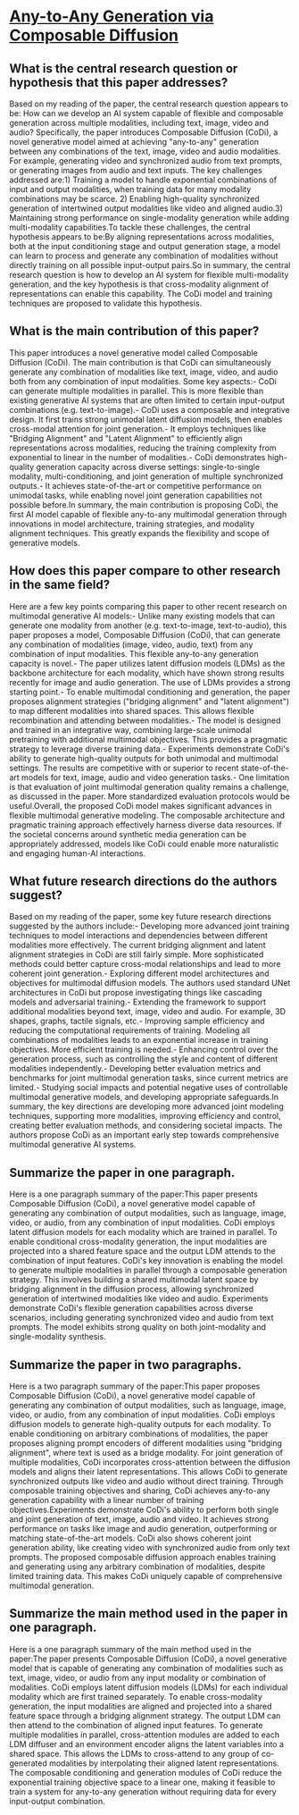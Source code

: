 # [Any-to-Any Generation via Composable Diffusion](https://arxiv.org/abs/2305.11846)

## What is the central research question or hypothesis that this paper addresses?

Based on my reading of the paper, the central research question appears to be: How can we develop an AI system capable of flexible and composable generation across multiple modalities, including text, image, video and audio? Specifically, the paper introduces Composable Diffusion (CoDi), a novel generative model aimed at achieving "any-to-any" generation between any combinations of the text, image, video and audio modalities. For example, generating video and synchronized audio from text prompts, or generating images from audio and text inputs. The key challenges addressed are:1) Training a model to handle exponential combinations of input and output modalities, when training data for many modality combinations may be scarce. 2) Enabling high-quality synchronized generation of intertwined output modalities like video and aligned audio.3) Maintaining strong performance on single-modality generation while adding multi-modality capabilities.To tackle these challenges, the central hypothesis appears to be:By aligning representations across modalities, both at the input conditioning stage and output generation stage, a model can learn to process and generate any combination of modalities without directly training on all possible input-output pairs.So in summary, the central research question is how to develop an AI system for flexible multi-modality generation, and the key hypothesis is that cross-modality alignment of representations can enable this capability. The CoDi model and training techniques are proposed to validate this hypothesis.


## What is the main contribution of this paper?

This paper introduces a novel generative model called Composable Diffusion (CoDi). The main contribution is that CoDi can simultaneously generate any combination of modalities like text, image, video, and audio both from any combination of input modalities. Some key aspects:- CoDi can generate multiple modalities in parallel. This is more flexible than existing generative AI systems that are often limited to certain input-output combinations (e.g. text-to-image).- CoDi uses a composable and integrative design. It first trains strong unimodal latent diffusion models, then enables cross-modal attention for joint generation.- It employs techniques like "Bridging Alignment" and "Latent Alignment" to efficiently align representations across modalities, reducing the training complexity from exponential to linear in the number of modalities.- CoDi demonstrates high-quality generation capacity across diverse settings: single-to-single modality, multi-conditioning, and joint generation of multiple synchronized outputs.- It achieves state-of-the-art or competitive performance on unimodal tasks, while enabling novel joint generation capabilities not possible before.In summary, the main contribution is proposing CoDi, the first AI model capable of flexible any-to-any multimodal generation through innovations in model architecture, training strategies, and modality alignment techniques. This greatly expands the flexibility and scope of generative models.


## How does this paper compare to other research in the same field?

Here are a few key points comparing this paper to other recent research on multimodal generative AI models:- Unlike many existing models that can generate one modality from another (e.g. text-to-image, text-to-audio), this paper proposes a model, Composable Diffusion (CoDi), that can generate any combination of modalities (image, video, audio, text) from any combination of input modalities. This flexible any-to-any generation capacity is novel.- The paper utilizes latent diffusion models (LDMs) as the backbone architecture for each modality, which have shown strong results recently for image and audio generation. The use of LDMs provides a strong starting point.- To enable multimodal conditioning and generation, the paper proposes alignment strategies ("bridging alignment" and "latent alignment") to map different modalities into shared spaces. This allows flexible recombination and attending between modalities.- The model is designed and trained in an integrative way, combining large-scale unimodal pretraining with additional multimodal objectives. This provides a pragmatic strategy to leverage diverse training data.- Experiments demonstrate CoDi's ability to generate high-quality outputs for both unimodal and multimodal settings. The results are competitive with or superior to recent state-of-the-art models for text, image, audio and video generation tasks.- One limitation is that evaluation of joint multimodal generation quality remains a challenge, as discussed in the paper. More standardized evaluation protocols would be useful.Overall, the proposed CoDi model makes significant advances in flexible multimodal generative modeling. The composable architecture and pragmatic training approach effectively harness diverse data resources. If the societal concerns around synthetic media generation can be appropriately addressed, models like CoDi could enable more naturalistic and engaging human-AI interactions.


## What future research directions do the authors suggest?

Based on my reading of the paper, some key future research directions suggested by the authors include:- Developing more advanced joint training techniques to model interactions and dependencies between different modalities more effectively. The current bridging alignment and latent alignment strategies in CoDi are still fairly simple. More sophisticated methods could better capture cross-modal relationships and lead to more coherent joint generation.- Exploring different model architectures and objectives for multimodal diffusion models. The authors used standard UNet architectures in CoDi but propose investigating things like cascading models and adversarial training.- Extending the framework to support additional modalities beyond text, image, video and audio. For example, 3D shapes, graphs, tactile signals, etc.- Improving sample efficiency and reducing the computational requirements of training. Modeling all combinations of modalities leads to an exponential increase in training objectives. More efficient training is needed.- Enhancing control over the generation process, such as controlling the style and content of different modalities independently.- Developing better evaluation metrics and benchmarks for joint multimodal generation tasks, since current metrics are limited.- Studying social impacts and potential negative uses of controllable multimodal generative models, and developing appropriate safeguards.In summary, the key directions are developing more advanced joint modeling techniques, supporting more modalities, improving efficiency and control, creating better evaluation methods, and considering societal impacts. The authors propose CoDi as an important early step towards comprehensive multimodal generative AI systems.


## Summarize the paper in one paragraph.

Here is a one paragraph summary of the paper:This paper presents Composable Diffusion (CoDi), a novel generative model capable of generating any combination of output modalities, such as language, image, video, or audio, from any combination of input modalities. CoDi employs latent diffusion models for each modality which are trained in parallel. To enable conditional cross-modality generation, the input modalities are projected into a shared feature space and the output LDM attends to the combination of input features. CoDi's key innovation is enabling the model to generate multiple modalities in parallel through a composable generation strategy. This involves building a shared multimodal latent space by bridging alignment in the diffusion process, allowing synchronized generation of intertwined modalities like video and audio. Experiments demonstrate CoDi's flexible generation capabilities across diverse scenarios, including generating synchronized video and audio from text prompts. The model exhibits strong quality on both joint-modality and single-modality synthesis.


## Summarize the paper in two paragraphs.

Here is a two paragraph summary of the paper:This paper proposes Composable Diffusion (CoDi), a novel generative model capable of generating any combination of output modalities, such as language, image, video, or audio, from any combination of input modalities. CoDi employs diffusion models to generate high-quality outputs for each modality. To enable conditioning on arbitrary combinations of modalities, the paper proposes aligning prompt encoders of different modalities using "bridging alignment", where text is used as a bridge modality. For joint generation of multiple modalities, CoDi incorporates cross-attention between the diffusion models and aligns their latent representations. This allows CoDi to generate synchronized outputs like video and audio without direct training. Through composable training objectives and sharing, CoDi achieves any-to-any generation capability with a linear number of training objectives.Experiments demonstrate CoDi's ability to perform both single and joint generation of text, image, audio and video. It achieves strong performance on tasks like image and audio generation, outperforming or matching state-of-the-art models. CoDi also shows coherent joint generation ability, like creating video with synchronized audio from only text prompts. The proposed composable diffusion approach enables training and generating using any arbitrary combination of modalities, despite limited training data. This makes CoDi uniquely capable of comprehensive multimodal generation.


## Summarize the main method used in the paper in one paragraph.

Here is a one paragraph summary of the main method used in the paper:The paper presents Composable Diffusion (CoDi), a novel generative model that is capable of generating any combination of modalities such as text, image, video, or audio from any input modality or combination of modalities. CoDi employs latent diffusion models (LDMs) for each individual modality which are first trained separately. To enable cross-modality generation, the input modalities are aligned and projected into a shared feature space through a bridging alignment strategy. The output LDM can then attend to the combination of aligned input features. To generate multiple modalities in parallel, cross-attention modules are added to each LDM diffuser and an environment encoder aligns the latent variables into a shared space. This allows the LDMs to cross-attend to any group of co-generated modalities by interpolating their aligned latent representations. The composable conditioning and generation modules of CoDi reduce the exponential training objective space to a linear one, making it feasible to train a system for any-to-any generation without requiring data for every input-output combination.
